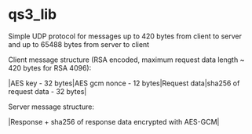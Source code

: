 # qs3_lib

Simple UDP protocol for messages up to 420 bytes from client to server and up to 65488 bytes from server to client


Client message structure (RSA encoded, maximum request data length ~ 420 bytes for RSA 4096):

|AES key - 32 bytes|AES gcm nonce - 12 bytes|Request data|sha256 of request data - 32 bytes|


Server message structure:

|Response + sha256 of response data encrypted with AES-GCM|

